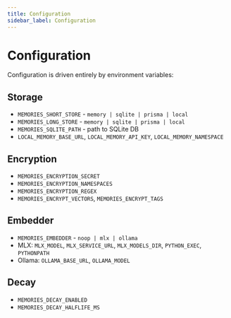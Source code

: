 ```yaml
---
title: Configuration
sidebar_label: Configuration
---
```


# Configuration

Configuration is driven entirely by environment variables:

## Storage
- `MEMORIES_SHORT_STORE` - `memory | sqlite | prisma | local`
- `MEMORIES_LONG_STORE` - `memory | sqlite | prisma | local`
- `MEMORIES_SQLITE_PATH` - path to SQLite DB
- `LOCAL_MEMORY_BASE_URL`, `LOCAL_MEMORY_API_KEY`, `LOCAL_MEMORY_NAMESPACE`

## Encryption
- `MEMORIES_ENCRYPTION_SECRET`
- `MEMORIES_ENCRYPTION_NAMESPACES`
- `MEMORIES_ENCRYPTION_REGEX`
- `MEMORIES_ENCRYPT_VECTORS`, `MEMORIES_ENCRYPT_TAGS`

## Embedder
- `MEMORIES_EMBEDDER` - `noop | mlx | ollama`
- MLX: `MLX_MODEL`, `MLX_SERVICE_URL`, `MLX_MODELS_DIR`, `PYTHON_EXEC`, `PYTHONPATH`
- Ollama: `OLLAMA_BASE_URL`, `OLLAMA_MODEL`

## Decay
- `MEMORIES_DECAY_ENABLED`
- `MEMORIES_DECAY_HALFLIFE_MS`
